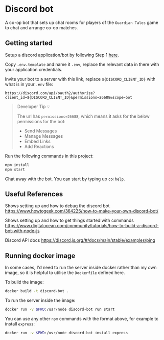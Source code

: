 # Discord bot

A co-op bot that sets up chat rooms for players of the `Guardian Tales` game to chat and arrange co-op matches.

## Getting started

Setup a discord application/bot by following Step 1 [here](https://www.digitalocean.com/community/tutorials/how-to-build-a-discord-bot-with-node-js).

Copy `.env.template` and name it `.env`, replace the relevant data in there with your application credentials.

Invite your bot to a server with this link, replace `${DISCORD_CLIENT_ID}` with what is in your `.env` file:

```text
https://discord.com/api/oauth2/authorize?client_id=${DISCORD_CLIENT_ID}&permissions=26688&scope=bot
```

> Developer Tip 💡
>
> The url has `permissions=26688`, which means it asks for the below permissions for the bot:
>
> - Send Messages
> - Manage Messages
> - Embed Links
> - Add Reactions

Run the following commands in this project:

```bash
npm install
npm start
```

Chat away with the bot. You can start by typing up `co!help`.

## Useful References

Shows setting up and how to debug the discord bot
<https://www.howtogeek.com/364225/how-to-make-your-own-discord-bot/>

Shows setting up and how to get things started with commands
<https://www.digitalocean.com/community/tutorials/how-to-build-a-discord-bot-with-node-js>

Discord API docs
<https://discord.js.org/#/docs/main/stable/examples/ping>

## Running docker image

In some cases, I'd need to run the server inside docker rather than my own image, so it is helpful to utilise the `Dockerfile` defined here.

To build the image:

```bash
docker build -t discord-bot .
```

To run the server inside the image:

```bash
docker run -v $PWD:/usr/node discord-bot run start
```

You can use any other `npm` commands with the format above, for example to install `express`:

```bash
docker run -v $PWD:/usr/node discord-bot install express
```
